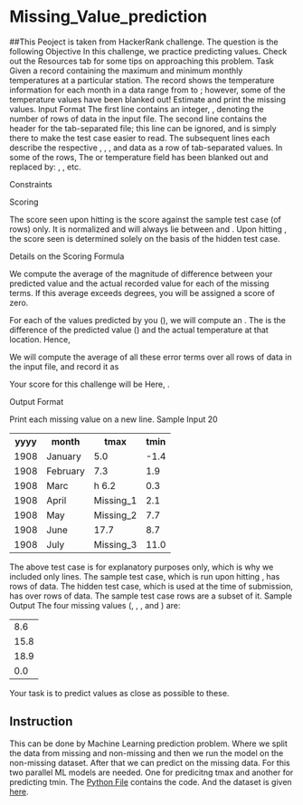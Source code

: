 # Missing_Value_prediction
##This Peoject is taken from HackerRank challenge. The question is the following
Objective
In this challenge, we practice predicting values. Check out the Resources tab for some tips on approaching this problem.
<p1>
Task
Given a record containing the maximum and minimum monthly temperatures at a particular station. The record shows the temperature information for each month in a data range from  to ; however, some of the temperature values have been blanked out! Estimate and print the missing values.
</p1>
<p1>
Input Format
</p1>
<p1>
The first line contains an integer, , denoting the number of rows of data in the input file.
The second line contains the header for the tab-separated file; this line can be ignored, and is simply there to make the test case easier to read.
The  subsequent lines each describe the respective , , , and  data as a row of tab-separated values. In some of the rows, The  or  temperature field has been blanked out and replaced by: , , etc.
</p1>
<p1>

Constraints
</p1>
<p1>

Scoring
</p1>
<p1>

The score seen upon hitting  is the score against the sample test case (of  rows) only. It is normalized and will always lie between  and .
Upon hitting , the score seen is determined solely on the basis of the hidden test case.

Details on the Scoring Formula
</p1>
<p1>

We compute the average of the magnitude of difference between your predicted value and the actual recorded value for each of the missing terms. If this average exceeds  degrees, you will be assigned a score of zero.

For each of the values predicted by you (), we will compute an . The  is the difference of the predicted value () and the actual temperature at that location. Hence,


We will compute the average of all these error terms over all rows of data in the input file, and record it as 

Your score for this challenge will be 
Here, .
</p1>
<p1>

Output Format
<p1>
</p1>

Print each missing value on a new line.
<p1>
</p1>
<p1>
Sample Input
</p1>
<p1>
20
 </p1>
<p1>
<table style="width:100%">
  <tr>
<th>yyyy</th>    <th>month</th>   <th>tmax</th>    <th>tmin</th></tr>
<tr>
    <td>1908</td><td>    January</td><td> 5.0 </td><td>-1.4</td>
  </tr>
<tr>
    <td>1908</td><td>    February</td><td>    7.3</td><td> 1.9</td>
  </tr>
<tr>
    <td>1908</td><td>    Marc</td><td>h   6.2</td><td> 0.3</td>
  </tr>
<tr>
    <td>1908</td><td>    April</td><td>   Missing_1</td><td>   2.1</td>
  </tr>
<tr>
    <td>1908</td><td>    May</td><td> Missing_2 </td><td>  7.7</td>
  </tr>
<tr>
    <td>1908</td><td>    June</td><td>    17.7</td><td>    8.7</td>
  </tr>
<tr>
    <td>1908</td><td>    July</td><td>    Missing_3</td><td>   11.0</td>
  </tr>
</table>
The above test case is for explanatory purposes only, which is why we included only  lines.
The sample test case, which is run upon hitting , has  rows of data.
The hidden test case, which is used at the time of submission, has over  rows of data. The sample test case rows are a subset of it.
<p1>
Sample Output
</p1>
The four missing values (, , , and ) are:
<table style="width:100%">
<tr>
    <td>8.6</td>
  </tr>
<tr>
    <td>15.8</td>
  </tr>
<tr>
    <td>18.9</td>
  </tr>
<tr>
    <td>0.0    </td>
  </tr>
</table>
Your task is to predict values as close as possible to these.
 
 <h2> Instruction</h2>
 This can be done by Machine Learning prediction problem. Where we split the data from missing and non-missing and then we run the model on the non-missing dataset. After that we can predict on the missing data. For this two parallel ML models are needed. One for predicitng tmax and another for predicting tmin. The <a href="Missing_values_code.py">Python File</a> contains the code. And the dataset is given <a href="df.csv">here</a>. 
 
 
